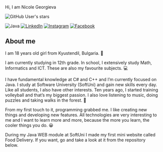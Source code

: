 Hi, I am Nicole Georgieva 

![GitHub User's stars](https://img.shields.io/github/stars/NicoleNG18?style=social)

![Java](https://img.shields.io/badge/java-orange?style=for-the-badge&logo=java&logoColor=white)
[![LinkedIn](https://img.shields.io/badge/LinkedIn-blue?style=for-the-badge&logo=LinkedIn&logoColor=white)](https://www.linkedin.com/in/nikol-georgieva-500b3522b)
[![Instagram](https://img.shields.io/badge/instagram-purple?style=for-the-badge&logo=instagram&logoColor=white)](https://www.instagram.com/___nicoleeg___/)
[![Facebook](https://img.shields.io/badge/facebook-blue?style=for-the-badge&logo=facebook&logoColor=white)](https://www.facebook.com/profile.php?id=100009486555368)

About me
-------------------------------------------------------------------------------------------------------------------------------------------------------------------

I am 18 years old girl from Kyustendil, Bulgaria. :woman:

I am currently studying in 12th grade.  In school, I extensively study Math, Informatics and ICT. These are  also
my favourite subjects. 💻

I have fundamental knowledge at C# and C++ and I’m currently focused on Java. I study at Software University (SoftUni) and gain new skills every day.
Like all students, I also have other interests. Ten years ago, I started training volleyball and that’s my biggest passion. I also love listening to music, doing puzzles and taking walks in the forest. :musical_score:

From my first touch to it, programming grabbed me. I like creating new things and developing new features. All technologies are very interesting to me and I want to learn more and more, because the more you learn, the cooler things you do. :grinning:

During my Java WEB module at SoftUni I made my first mini website called Food Delivery. If you want, go and take a look at it from the repository below.

